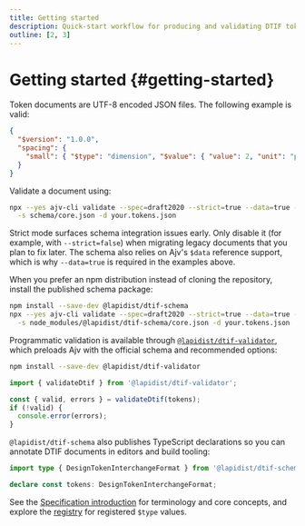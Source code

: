 ```yaml
---
title: Getting started
description: Quick-start workflow for producing and validating DTIF token documents.
outline: [2, 3]
---
```


# Getting started {#getting-started}

Token documents are UTF-8 encoded JSON files. The following example is valid:

```json
{
  "$version": "1.0.0",
  "spacing": {
    "small": { "$type": "dimension", "$value": { "value": 2, "unit": "px" } }
  }
}
```

Validate a document using:

```bash
npx --yes ajv-cli validate --spec=draft2020 --strict=true --data=true -c ajv-formats \
  -s schema/core.json -d your.tokens.json
```

Strict mode surfaces schema integration issues early. Only disable it (for example,
with `--strict=false`) when migrating legacy documents that you plan to fix later.
The schema also relies on Ajv's `$data` reference support, which is why `--data=true`
is required in the examples above.

When you prefer an npm distribution instead of cloning the repository, install
the published schema package:

```bash
npm install --save-dev @lapidist/dtif-schema
npx --yes ajv-cli validate --spec=draft2020 --strict=true --data=true -c ajv-formats \
  -s node_modules/@lapidist/dtif-schema/core.json -d your.tokens.json
```

Programmatic validation is available through
[`@lapidist/dtif-validator`](https://www.npmjs.com/package/@lapidist/dtif-validator),
which preloads Ajv with the official schema and recommended options:

```bash
npm install --save-dev @lapidist/dtif-validator
```

```js
import { validateDtif } from '@lapidist/dtif-validator';

const { valid, errors } = validateDtif(tokens);
if (!valid) {
  console.error(errors);
}
```

`@lapidist/dtif-schema` also publishes TypeScript declarations so you can
annotate DTIF documents in editors and build tooling:

```ts
import type { DesignTokenInterchangeFormat } from '@lapidist/dtif-schema';

declare const tokens: DesignTokenInterchangeFormat;
```

See the [Specification introduction](../spec/introduction.md#abstract) for terminology and core concepts, and explore the [registry](https://github.com/bylapidist/dtif/blob/main/registry/README.md) for registered `$type` values.
